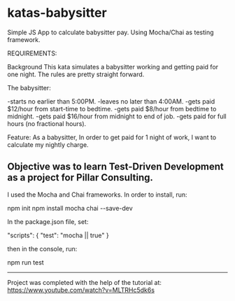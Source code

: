 # katas-babysitter
Simple JS App to calculate babysitter pay. Using Mocha/Chai as testing framework.

REQUIREMENTS:

Background
This kata simulates a babysitter working and getting paid for one night. The rules are pretty straight forward.

The babysitter:

-starts no earlier than 5:00PM.
-leaves no later than 4:00AM.
-gets paid $12/hour from start-time to bedtime.
-gets paid $8/hour from bedtime to midnight.
-gets paid $16/hour from midnight to end of job.
-gets paid for full hours (no fractional hours).

Feature:
As a babysitter,
In order to get paid for 1 night of work,
I want to calculate my nightly charge.

Objective was to learn Test-Driven Development as a project for Pillar Consulting.
---------------------------------------------------------------------------------------------------
I used the Mocha and Chai frameworks. In order to install, run:

npm init
npm install mocha chai --save-dev

In the package.json file, set:

"scripts": {
  "test": "mocha || true"
 }
 
 then in the console, run:
 
 npm run test
 
---------------------------------------------------------------------------------------------------

Project was completed with the help of the tutorial at: https://www.youtube.com/watch?v=MLTRHc5dk6s
